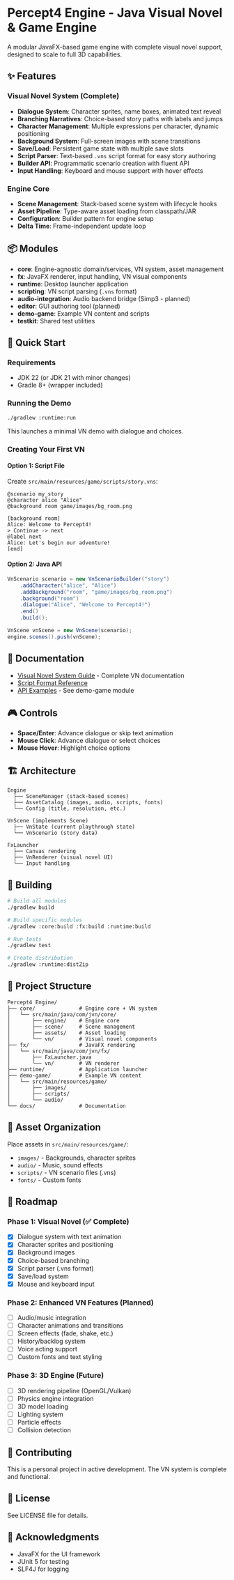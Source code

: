 # Percept4 Engine - Java Visual Novel & Game Engine

A modular JavaFX-based game engine with complete visual novel support, designed to scale to full 3D capabilities.

## ✨ Features

### Visual Novel System (Complete)
- **Dialogue System**: Character sprites, name boxes, animated text reveal
- **Branching Narratives**: Choice-based story paths with labels and jumps
- **Character Management**: Multiple expressions per character, dynamic positioning
- **Background System**: Full-screen images with scene transitions
- **Save/Load**: Persistent game state with multiple save slots
- **Script Parser**: Text-based `.vns` script format for easy story authoring
- **Builder API**: Programmatic scenario creation with fluent API
- **Input Handling**: Keyboard and mouse support with hover effects

### Engine Core
- **Scene Management**: Stack-based scene system with lifecycle hooks
- **Asset Pipeline**: Type-aware asset loading from classpath/JAR
- **Configuration**: Builder pattern for engine setup
- **Delta Time**: Frame-independent update loop

## 📦 Modules

- **core**: Engine-agnostic domain/services, VN system, asset management
- **fx**: JavaFX renderer, input handling, VN visual components
- **runtime**: Desktop launcher application
- **scripting**: VN script parsing (`.vns` format)
- **audio-integration**: Audio backend bridge (Simp3 - planned)
- **editor**: GUI authoring tool (planned)
- **demo-game**: Example VN content and scripts
- **testkit**: Shared test utilities

## 🚀 Quick Start

### Requirements
- JDK 22 (or JDK 21 with minor changes)
- Gradle 8+ (wrapper included)

### Running the Demo
```bash
./gradlew :runtime:run
```

This launches a minimal VN demo with dialogue and choices.

### Creating Your First VN

#### Option 1: Script File
Create `src/main/resources/game/scripts/story.vns`:
```
@scenario my_story
@character alice "Alice"
@background room game/images/bg_room.png

[background room]
Alice: Welcome to Percept4!
> Continue -> next
@label next
Alice: Let's begin our adventure!
[end]
```

#### Option 2: Java API
```java
VnScenario scenario = new VnScenarioBuilder("story")
    .addCharacter("alice", "Alice")
    .addBackground("room", "game/images/bg_room.png")
    .background("room")
    .dialogue("Alice", "Welcome to Percept4!")
    .end()
    .build();

VnScene vnScene = new VnScene(scenario);
engine.scenes().push(vnScene);
```

## 📖 Documentation

- [Visual Novel System Guide](docs/VisualNovelSystem.md) - Complete VN documentation
- [Script Format Reference](docs/VisualNovelSystem.md#script-syntax-reference)
- [API Examples](demo-game/) - See demo-game module

## 🎮 Controls

- **Space/Enter**: Advance dialogue or skip text animation
- **Mouse Click**: Advance dialogue or select choices
- **Mouse Hover**: Highlight choice options

## 🏗️ Architecture

```
Engine
  ├── SceneManager (stack-based scenes)
  ├── AssetCatalog (images, audio, scripts, fonts)
  └── Config (title, resolution, etc.)

VnScene (implements Scene)
  ├── VnState (current playthrough state)
  └── VnScenario (story data)

FxLauncher
  ├── Canvas rendering
  ├── VnRenderer (visual novel UI)
  └── Input handling
```

## 🔨 Building

```bash
# Build all modules
./gradlew build

# Build specific modules
./gradlew :core:build :fx:build :runtime:build

# Run tests
./gradlew test

# Create distribution
./gradlew :runtime:distZip
```

## 📂 Project Structure

```
Percept4 Engine/
├── core/              # Engine core + VN system
│   └── src/main/java/com/jvn/core/
│       ├── engine/    # Engine core
│       ├── scene/     # Scene management
│       ├── assets/    # Asset loading
│       └── vn/        # Visual novel components
├── fx/                # JavaFX rendering
│   └── src/main/java/com/jvn/fx/
│       ├── FxLauncher.java
│       └── vn/        # VN renderer
├── runtime/           # Application launcher
├── demo-game/         # Example VN content
│   └── src/main/resources/game/
│       ├── images/
│       ├── scripts/
│       └── audio/
└── docs/              # Documentation
```

## 🎨 Asset Organization

Place assets in `src/main/resources/game/`:
- `images/` - Backgrounds, character sprites
- `audio/` - Music, sound effects
- `scripts/` - VN scenario files (.vns)
- `fonts/` - Custom fonts

## 🔮 Roadmap

### Phase 1: Visual Novel (✅ Complete)
- [x] Dialogue system with text animation
- [x] Character sprites and positioning
- [x] Background images
- [x] Choice-based branching
- [x] Script parser (.vns format)
- [x] Save/load system
- [x] Mouse and keyboard input

### Phase 2: Enhanced VN Features (Planned)
- [ ] Audio/music integration
- [ ] Character animations and transitions
- [ ] Screen effects (fade, shake, etc.)
- [ ] History/backlog system
- [ ] Voice acting support
- [ ] Custom fonts and text styling

### Phase 3: 3D Engine (Future)
- [ ] 3D rendering pipeline (OpenGL/Vulkan)
- [ ] Physics engine integration
- [ ] 3D model loading
- [ ] Lighting system
- [ ] Particle effects
- [ ] Collision detection

## 🤝 Contributing

This is a personal project in active development. The VN system is complete and functional.

## 📄 License

See LICENSE file for details.

## 🙏 Acknowledgments

- JavaFX for the UI framework
- JUnit 5 for testing
- SLF4J for logging
